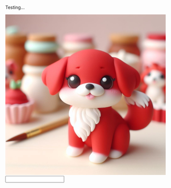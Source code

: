 Testing...

<img src="https://raw.githubusercontent.com/silvijf/silvijf.github.io/refs/heads/main/Content/Icons/logo.ico">

<input type="text">
